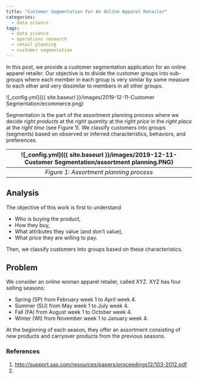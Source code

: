 ```yaml
---
title: "Customer Segmentation For An Online Apparel Retailer"
categories:
  - data science
tags:
  - data science
  - operations research
  - retail planning
  - customer segmentation
--- 
```


In this post, we provide a customer segmentation application for an online apparel retailer. 
Our objective is to divide the customer groups into sub-groups
where each member in each group is very similar
by some measure to each other and very dissimilar to members
in all other groups.

![_config.yml]({{ site.baseurl }}/images/2019-12-11-Customer Segmentation/ecommerce.png)

Segmentation is the part of the assortment planning process where we decide *right products*
at the *right quantity* at the *right price* in the *right place* at the *right time* (see Figure 1). We classify customers into groups (segments) based on 
observed or inferred characteristics, behaviors, and preferences.

| ![_config.yml]({{ site.baseurl }}/images/2019-12-11-Customer Segmentation/assortment planning.PNG) |
|:--:|
| *Figure 1: Assortment planning process* |

## Analysis

The objective of this work is first to understand 

- Who is buying the product, 
- How they buy,
- What attributes they value (and don’t value),
- What price they are willing to pay.

Then, we classify customers into groups based on these characteristics.

## Problem

We consider an online woman apparel retailer, called XYZ. XYZ has four selling seasons:

- Spring (SP) from February week 1 to April week 4.
- Summer (SU) from May week 1 to July week 4.
- Fall (FA) from August week 1 to October week 4.
- Winter (WI) from November week 1 to January week 4.

At the beginning of each season, they offer an assortment consisting of new products and carryover products from the previous seasons. 



### References
1. http://support.sas.com/resources/papers/proceedings12/103-2012.pdf
2. 
